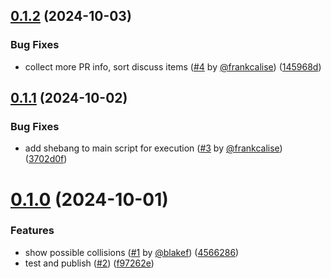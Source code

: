 ## [0.1.2](https://github.com/frankcalise/gh-project-api/compare/v0.1.1...v0.1.2) (2024-10-03)


### Bug Fixes

* collect more PR info, sort discuss items ([#4](https://github.com/frankcalise/gh-project-api/issues/4) by [@frankcalise](https://github.com/frankcalise)) ([145968d](https://github.com/frankcalise/gh-project-api/commit/145968d79dc0e37f913aeb05d0ac145c720e6eaf))

## [0.1.1](https://github.com/frankcalise/gh-project-api/compare/v0.1.0...v0.1.1) (2024-10-02)


### Bug Fixes

* add shebang to main script for execution ([#3](https://github.com/frankcalise/gh-project-api/issues/3) by [@frankcalise](https://github.com/frankcalise)) ([3702d0f](https://github.com/frankcalise/gh-project-api/commit/3702d0fad20ab5edb02de2382f43d7af7468346f))

# [0.1.0](https://github.com/frankcalise/gh-project-api/compare/v0.0.1...v0.1.0) (2024-10-01)


### Features

* show possible collisions ([#1](https://github.com/frankcalise/gh-project-api/issues/1) by [@blakef](https://github.com/blakef)) ([4566286](https://github.com/frankcalise/gh-project-api/commit/4566286751d4e57732166a437fe378842dcb6bde))
* test and publish ([#2](https://github.com/frankcalise/gh-project-api/issues/2)) ([f97262e](https://github.com/frankcalise/gh-project-api/commit/f97262eee34bb60ad9400faa09da18faf6620db7))
